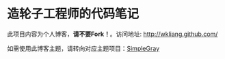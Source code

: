 造轮子工程师的代码笔记
======================

此项目内容为个人博客，**请不要Fork！**。访问地址: <http://wkliang.github.com/>

如需使用此博客主题，请转向对应主题项目：[SimpleGray](https://github.com/wkliang/SimpleGray)
